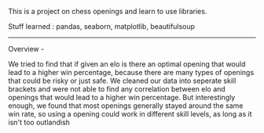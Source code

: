 This is a project on chess openings and learn to use libraries.

Stuff learned :
pandas, seaborn, matplotlib, beautifulsoup

---

Overview - 

We tried to find that if given an elo is there an optimal opening that would lead to a higher win percentage, because there are many types of openings that could be risky or just safe. We cleaned our data into seperate skill brackets and were not able to find any correlation between elo and openings that would lead to a higher win percentage. But interestingly enough, we found that most openings generally stayed around the same win rate, so using a opening could work in different skill levels, as long as it isn't too outlandish
